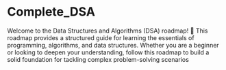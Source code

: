 # Complete_DSA
Welcome to the Data Structures and Algorithms (DSA) roadmap! 🚀 This roadmap provides a structured guide for learning the essentials of programming, algorithms, and data structures. Whether you are a beginner or looking to deepen your understanding, follow this roadmap to build a solid foundation for tackling complex problem-solving scenarios
